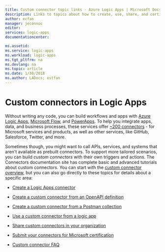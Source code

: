 ```yaml
---
title: Custom connector topic links - Azure Logic Apps | Microsoft Docs
description: Links to topics about how to create, use, share, and certify custom connectors
author: ecfan
manager: jeconnoc
editor: 
services: logic-apps
documentationcenter: 

ms.assetid: 
ms.service: logic-apps
ms.workload: logic-apps
ms.tgt_pltfrm: na
ms.devlang: na
ms.topic: article
ms.date: 1/30/2018
ms.author: LADocs; estfan
---
```


# Custom connectors in Logic Apps

Without writing any code, you can build workflows and apps with 
[Azure Logic Apps](https://azure.microsoft.com/services/logic-apps), 
[Microsoft Flow](https://flow.microsoft.com), 
and [PowerApps](https://powerapps.microsoft.com). 
To help you integrate apps, data, and business processes, 
these services offer [~200 connectors](https://docs.microsoft.com/connectors/) - 
for Microsoft services and products, as well as other services, 
like GitHub, Salesforce, Twitter, and more.

Sometimes though, you might want to call APIs, services, and systems that aren't available as prebuilt connectors. 
To support more tailored scenarios, you can build *custom connectors* with their own triggers and actions. 
The Connectors documentation site has complete basic and advanced tutorials about custom connectors. 
You can start with the [custom connector overview](https://docs.microsoft.com/connectors/custom-connectors/), 
but you can also go directly to these topics for details about a specific area:

* [Create a Logic Apps connector](https://docs.microsoft.com/connectors/custom-connectors/create-logic-apps-connector)

* [Create a custom connector from an OpenAPI definition](https://docs.microsoft.com/connectors/custom-connectors/define-openapi-definition)

* [Create a custom connector from a Postman collection](https://docs.microsoft.com/connectors/custom-connectors/define-postman-collection)

* [Use a custom connector from a logic app](https://docs.microsoft.com/connectors/custom-connectors/use-custom-connector-logic-apps)

* [Share custom connectors in your organization](https://docs.microsoft.com/connectors/custom-connectors/share)

* [Submit your connectors for Microsoft certification](https://docs.microsoft.com/connectors/custom-connectors/submit-certification)

* [Custom connector FAQ](https://docs.microsoft.com/connectors/custom-connectors/faq)